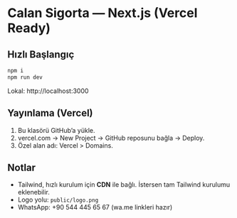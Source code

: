 # Calan Sigorta — Next.js (Vercel Ready)

## Hızlı Başlangıç
```bash
npm i
npm run dev
```
Lokal: http://localhost:3000

## Yayınlama (Vercel)
1. Bu klasörü GitHub’a yükle.
2. vercel.com → New Project → GitHub reposunu bağla → Deploy.
3. Özel alan adı: Vercel > Domains.

## Notlar
- Tailwind, hızlı kurulum için **CDN** ile bağlı. İstersen tam Tailwind kurulumu eklenebilir.
- Logo yolu: `public/logo.png`
- WhatsApp: +90 544 445 65 67 (wa.me linkleri hazır)

